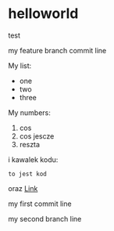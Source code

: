 # helloworld
test

my feature branch commit line

My list:
- one
- two
- three

My numbers:
1. cos
1. cos jescze
1. reszta


i kawalek kodu:
```
to jest kod
```

oraz [Link](https://wp.pl)

my first commit line

my second branch line

